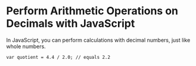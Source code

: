 # Perform Arithmetic Operations on Decimals with JavaScript
In JavaScript, you can perform calculations with decimal numbers, just like whole numbers.

`var quotient = 4.4 / 2.0; // equals 2.2`
